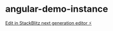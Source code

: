 # angular-demo-instance

[Edit in StackBlitz next generation editor ⚡️](https://stackblitz.com/~/github.com/sukehiro-San/angular-demo-instance)